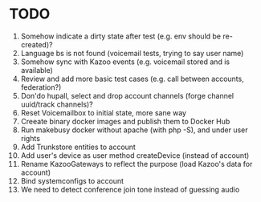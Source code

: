 # TODO

1. Somehow indicate a dirty state after test (e.g. env should be re-created)?
2. Language bs is not found (voicemail tests, trying to say user name)
4. Somehow sync with Kazoo events (e.g. voicemail stored and is available)
5. Review and add more basic test cases (e.g. call between accounts, federation?)
6. Don'do hupall, select and drop account channels (forge channel uuid/track channels)?
7. Reset Voicemailbox to initial state, more sane way
9. Creeate binary docker images and publish them to Docker Hub
10. Run makebusy docker without apache (with php -S), and under user rights
11. Add Trunkstore entities to account
12. Add user's device as user method createDevice (instead of account)
13. Rename KazooGateways to reflect the purpose (load Kazoo's data for account)
14. Bind systemconfigs to account
15. We need to detect conference join tone instead of guessing audio
